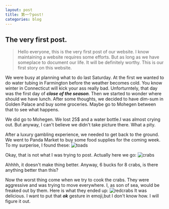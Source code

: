 ```yaml
---
layout: post
title: 第一个post!
categories: blog
---
```


## The very first post. ##

>Hello everyone, this is the very first post of our website.
I know maintaining a website requires some efforts. But as long as we have someplace to document our life. It will be definitely worthy. This is our first story on this website.

We were busy at planning what to do last Saturday. At the first we wanted to do water tubing in Farmington before the weather becomes cold. You know winter in Connecticut will kick your ass really bad. Unforturntely, that day was the first day of **_close of the season_**. Then we started to wonder where should we have lunch. After some thoughts, we decided to have dim-sum in Golden Palace and buy some groceries. Maybe go to Mohegen between that to see what happens.

We did go to Mohegen. We lost 25$ and a water bottle.I was almost crying out. But anyway, I can't believe we didn't take picture there. What a pity.

After a luxury gambling experience, we needed to get back to the ground. We went to Panda Market to buy some food supplies for the coming week. To my surperise, I found these:
![toads]({{site.baseurl}}/images/toads.JPG)

Okay, that is not what I was trying to post. Actually here we go:
![crabs]({{site.baseurl}}/images/0919rawcrabs.JPG)

Ahhhh, it doesn't make thing better. Anyway, 6 bucks for 8 crabs, is there anything better than this?

Now the worst thing come when we try to cook the crabs. They were aggressive and was trying to move everywhere. I, as son of sea, would be freaked out by them. Here is what they ended up:
![redcrabs]({{site.baseurl}}/images/0919crabs.JPG)
It was delicious. I want to put that **_ok_** gesture in emoji,but I don't know how. I will figure it out.
